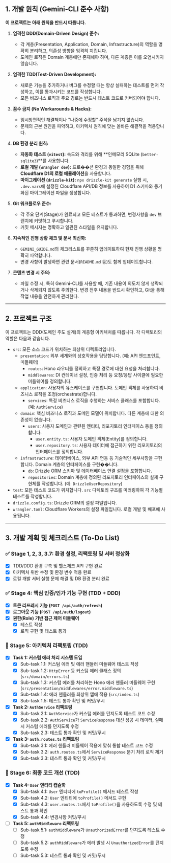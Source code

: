 ## 1. 개발 원칙 (Gemini-CLI 준수 사항)

**이 프로젝트는 아래 원칙을 반드시 따릅니다.**

1.  **엄격한 DDD(Domain-Driven Design) 준수:**

    -   각 계층(Presentation, Application, Domain, Infrastructure)의 역할을 명확히 분리하고, 의존성 방향을 엄격히 지킵니다.
    -   도메인 로직은 Domain 계층에만 존재해야 하며, 다른 계층은 이를 오염시키지 않습니다.

2.  **엄격한 TDD(Test-Driven Development):**

    -   새로운 기능을 추가하거나 버그를 수정할 때는 항상 실패하는 테스트를 먼저 작성하고, 이를 통과시키는 코드를 작성합니다.
    -   모든 비즈니스 로직과 주요 경로는 반드시 테스트 코드로 커버되어야 합니다.

3.  **꼼수 금지 (No Workarounds & Hacks):**

    -   임시방편적인 해결책이나 "나중에 수정할" 주석을 남기지 않습니다.
    -   문제의 근본 원인을 파악하고, 아키텍처 원칙에 맞는 올바른 해결책을 적용합니다.

4.  **DB 환경 분리 원칙:**

    -   **자동화 테스트 (`vitest`):** 속도와 격리를 위해 **인메모리 SQLite (`better-sqlite3`)**를 사용합니다.
    -   **로컬 개발 (`wrangler dev`):** 프로��션 환경과 동일한 경험을 위해 **Cloudflare D1의 로컬 에뮬레이션**을 사용합니다.
    -   **마이그레이션 (`drizzle-kit`):** `npx drizzle-kit generate` 실행 시, `.dev.vars`에 설정된 Cloudflare API/DB 정보를 사용하여 D1 스키마와 동기화된 마이그레이션 파일을 생성합니다.

5.  **Git 워크플로우 준수:**

    -   각 주요 단계(Stage)가 완료되고 모든 테스트가 통과하면, 변경사항을 `dev` 브랜치에 커밋하고 푸시합니다.
    -   커밋 메시지는 명확하고 일관된 스타일을 유지합니다.

6.  **지속적인 진행 상황 체크 및 문서 최신화:**

    -   `GEMINI_GUIDE.md`의 체크리스트를 꾸준히 업데이트하여 현재 진행 상황을 명확히 파악합니다.
    -   변경 사항이 발생하면 관련 문서(`README.md` 등)도 함께 업데이트합니다.

7.  **콘텐츠 변경 시 주의:**
    -   파일 수정 시, 특히 Gemini-CLI를 사용할 때, 기존 내용이 의도치 않게 생략되거나 삭제되지 않도록 주의한다. 변경 전후 내용을 반드시 확인하고, Git을 통해 작업 내용을 안전하게 관리한다.

---

## 2. 프로젝트 구조

이 프로젝트는 DDD(도메인 주도 설계)의 계층형 아키텍처를 따릅니다. 각 디렉토리의 역할은 다음과 같습니다.

-   `src`: 모든 소스 코드가 위치하는 최상위 디렉토리입니다.
    -   `presentation`: 외부 세계와의 상호작용을 담당합니다. (예: API 엔드포인트, 미들웨어)
        -   `routes`: Hono 라우터를 정의하고 특정 경로에 대한 요청을 처리합니다.
        -   `middlewares`: DI 컨테이너 설정, 인증 처리 등 요청/응답 사이클에 필요한 미들웨어를 정의합니다.
    -   `application`: 사용자의 유스케이스를 구현합니다. 도메인 객체를 사용하여 비즈니스 로직을 조정(orchestrate)합니다.
        -   `services`: 특정 비즈니스 로직을 수행하는 서비스 클래스를 포함합니다. (예: `AuthService`)
    -   `domain`: 핵심 비즈니스 로직과 도메인 모델이 위치합니다. 다른 계층에 대한 의존성이 없습니다.
        -   `users`: 사용자 도메인과 관련된 엔티티, 리포지토리 인터페이스 등을 정의합니다.
            -   `user.entity.ts`: 사용자 도메인 객체(Entity)를 정의합니다.
            -   `user.repository.ts`: 사용자 데이터에 접근하기 위한 리포지토리의 인터페이스를 정의합니다.
    -   `infrastructure`: 데이터베이스, 외부 API 연동 등 기술적인 세부사항을 구현합니다. Domain 계층의 인터페이스를 구현��니다.
        -   `db`: Drizzle ORM 스키마 및 데이터베이스 연결 설정을 포함합니다.
        -   `repositories`: Domain 계층에 정의된 리포지토리 인터페이스의 실제 구현체를 작성합니다. (예: `DrizzleUserRepository`)
-   `test`: 모든 테스트 코드가 위치합니다. `src` 디렉토리 구조를 미러링하여 각 기능별 테스트를 작성합니다.
-   `drizzle.config.ts`: Drizzle ORM의 설정 파일입니다.
-   `wrangler.toml`: Cloudflare Workers의 설정 파일입니다. 로컬 개발 및 배포에 사용됩니다.

---

## 3. 개발 계획 및 체크리스트 (To-Do List)

### ✅ Stage 1, 2, 3, 3.7: 환경 설정, 리팩토링 및 서버 정상화

-   [x] TDD/DDD 환경 구축 및 헬스체크 API 구현 완료
-   [x] 아키텍처 위반 수정 및 환경 변수 적용 완료
-   [x] 로컬 개발 서버 실행 문제 해결 및 DB 환경 분리 완료

### ✅ Stage 4: 핵심 인증/인가 기능 구현 (TDD + DDD)

-   [x] **토큰 리프레시 기능 (`POST /api/auth/refresh`)**
-   [x] **로그아웃 기능 (`POST /api/auth/logout`)**
-   [x] **권한(Role) 기반 접근 제어 미들웨어**
    -   [x] 테스트 작성
    -   [x] 로직 구현 및 테스트 통과

### 🔲 Stage 5: 아키텍처 리팩토링 (TDD)

-   [x] **Task 1: 커스텀 에러 처리 시스템 도입**
    -   [x] Sub-task 1.1: 커스텀 에러 및 에러 핸들러 미들웨어 테스트 작성
    -   [x] Sub-task 1.2: `HttpError` 등 커스텀 에러 클래스 정의 (`src/domain/errors.ts`)
    -   [x] Sub-task 1.3: 커스텀 에러를 처리하는 Hono 에러 핸들러 미들웨어 구현 (`src/presentation/middlewares/error.middleware.ts`)
    -   [x] Sub-task 1.4: 에러 핸들러를 최상위 앱에 적용 (`src/index.ts`)
    -   [x] Sub-task 1.5: 테스트 통과 확인 및 커밋/푸시
-   [x] **Task 2: `AuthService` 리팩토링**
    -   [x] Sub-task 2.1: `AuthService`가 커스텀 에러를 던지도록 테스트 코드 수정
    -   [x] Sub-task 2.2: `AuthService`가 `ServiceResponse` 대신 성공 시 데이터, 실패 시 커스텀 에러를 던지도록 수정
    -   [x] Sub-task 2.3: 테스트 통과 확인 및 커밋/푸시
-   [x] **Task 3: `auth.routes.ts` 리팩토링**
    -   [x] Sub-task 3.1: 에러 핸들러 미들웨어 적용에 맞춰 통합 테스트 코드 수정
    -   [x] Sub-task 3.2: `auth.routes.ts`에서 `ServiceResponse` 분기 처리 로직 제거
    -   [x] Sub-task 3.3: 테스트 통과 확인 및 커밋/푸시

### 🔲 Stage 6: 최종 코드 개선 (TDD)

-   [x] **Task 4: `User` 엔티티 캡슐화**
    -   [x] Sub-task 4.1: `User` 엔티티에 `toProfile()` 메서드 테스트 작성
    -   [x] Sub-task 4.2: `User` 엔티티에 `toProfile()` 메서드 구현
    -   [x] Sub-task 4.3: `user.routes.ts`에서 `toProfile()`을 사용하도록 수정 및 테스트 통과 확인
    -   [x] Sub-task 4.4: 변경사항 커밋/푸시
-   [ ] **Task 5: `authMiddleware` 리팩토링**
    -   [ ] Sub-task 5.1: `authMiddleware`가 `UnauthorizedError`를 던지도록 테스트 수정
    -   [ ] Sub-task 5.2: `authMiddleware`가 에러 발생 시 `UnauthorizedError`를 던지도록 수정
    -   [ ] Sub-task 5.3: 테스트 통과 확인 및 커밋/푸시
